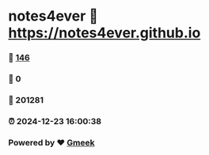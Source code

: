# notes4ever :link: https://notes4ever.github.io 
### :page_facing_up: [146](https://notes4ever.github.io/tag.html) 
### :speech_balloon: 0 
### :hibiscus: 201281 
### :alarm_clock: 2024-12-23 16:00:38 
### Powered by :heart: [Gmeek](https://github.com/Meekdai/Gmeek)
